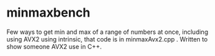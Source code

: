 # minmaxbench
Few ways to get min and max of a range of numbers at once, including using AVX2 using intrinsic, that code is in minmaxAvx2.cpp . Written to show someone AVX2 use in C++.
